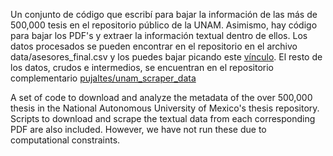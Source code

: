Un conjunto de código que escribí para bajar la información de las más de 500,000 tesis en el repositorio público de la UNAM. Asimismo, hay código para bajar los PDF's y extraer la información textual dentro de ellos. Los datos procesados se pueden encontrar en el repositorio en el archivo data/asesores_final.csv y los puedes bajar picando este [vínculo](https://github.com/pujaltes/unam_scraper/raw/main/data/asesores_final.csv). El resto de los datos, crudos e intermedios, se encuentran en el repositorio complementario [pujaltes/unam_scraper_data]()

A set of code to download and analyze the metadata of the over 500,000 thesis in the National Autonomous University of Mexico's thesis repository. Scripts to download and scrape the textual data from each corresponding PDF are also included. However, we have not run these due to computational constraints.
